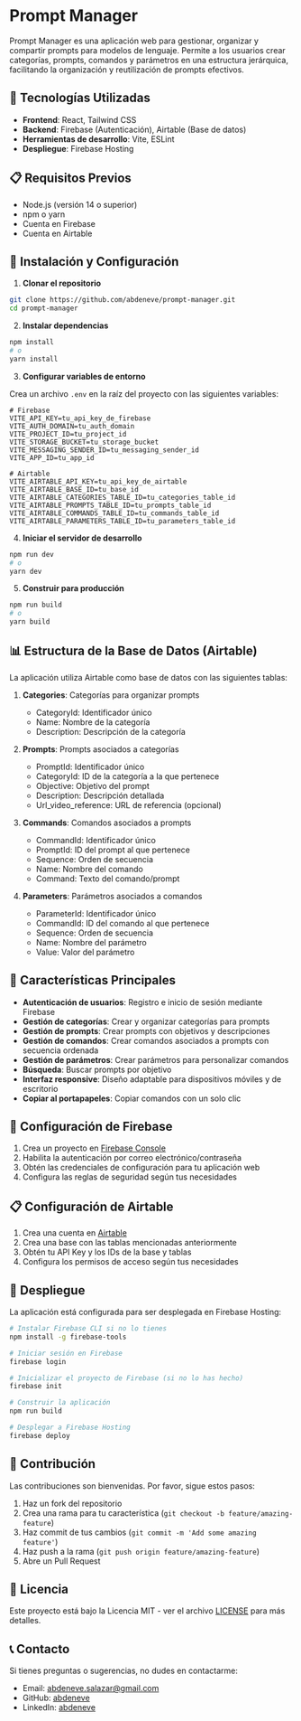 # Prompt Manager

Prompt Manager es una aplicación web para gestionar, organizar y compartir prompts para modelos de lenguaje. Permite a los usuarios crear categorías, prompts, comandos y parámetros en una estructura jerárquica, facilitando la organización y reutilización de prompts efectivos.

## 🚀 Tecnologías Utilizadas

- **Frontend**: React, Tailwind CSS
- **Backend**: Firebase (Autenticación), Airtable (Base de datos)
- **Herramientas de desarrollo**: Vite, ESLint
- **Despliegue**: Firebase Hosting

## 📋 Requisitos Previos

- Node.js (versión 14 o superior)
- npm o yarn
- Cuenta en Firebase
- Cuenta en Airtable

## 🔧 Instalación y Configuración

1. **Clonar el repositorio**

```bash
git clone https://github.com/abdeneve/prompt-manager.git
cd prompt-manager
```

2. **Instalar dependencias**

```bash
npm install
# o
yarn install
```

3. **Configurar variables de entorno**

Crea un archivo `.env` en la raíz del proyecto con las siguientes variables:

```
# Firebase
VITE_API_KEY=tu_api_key_de_firebase
VITE_AUTH_DOMAIN=tu_auth_domain
VITE_PROJECT_ID=tu_project_id
VITE_STORAGE_BUCKET=tu_storage_bucket
VITE_MESSAGING_SENDER_ID=tu_messaging_sender_id
VITE_APP_ID=tu_app_id

# Airtable
VITE_AIRTABLE_API_KEY=tu_api_key_de_airtable
VITE_AIRTABLE_BASE_ID=tu_base_id
VITE_AIRTABLE_CATEGORIES_TABLE_ID=tu_categories_table_id
VITE_AIRTABLE_PROMPTS_TABLE_ID=tu_prompts_table_id
VITE_AIRTABLE_COMMANDS_TABLE_ID=tu_commands_table_id
VITE_AIRTABLE_PARAMETERS_TABLE_ID=tu_parameters_table_id
```

4. **Iniciar el servidor de desarrollo**

```bash
npm run dev
# o
yarn dev
```

5. **Construir para producción**

```bash
npm run build
# o
yarn build
```

## 📊 Estructura de la Base de Datos (Airtable)

La aplicación utiliza Airtable como base de datos con las siguientes tablas:

1. **Categories**: Categorías para organizar prompts
   - CategoryId: Identificador único
   - Name: Nombre de la categoría
   - Description: Descripción de la categoría

2. **Prompts**: Prompts asociados a categorías
   - PromptId: Identificador único
   - CategoryId: ID de la categoría a la que pertenece
   - Objective: Objetivo del prompt
   - Description: Descripción detallada
   - Url_video_reference: URL de referencia (opcional)

3. **Commands**: Comandos asociados a prompts
   - CommandId: Identificador único
   - PromptId: ID del prompt al que pertenece
   - Sequence: Orden de secuencia
   - Name: Nombre del comando
   - Command: Texto del comando/prompt

4. **Parameters**: Parámetros asociados a comandos
   - ParameterId: Identificador único
   - CommandId: ID del comando al que pertenece
   - Sequence: Orden de secuencia
   - Name: Nombre del parámetro
   - Value: Valor del parámetro

## 🌟 Características Principales

- **Autenticación de usuarios**: Registro e inicio de sesión mediante Firebase
- **Gestión de categorías**: Crear y organizar categorías para prompts
- **Gestión de prompts**: Crear prompts con objetivos y descripciones
- **Gestión de comandos**: Crear comandos asociados a prompts con secuencia ordenada
- **Gestión de parámetros**: Crear parámetros para personalizar comandos
- **Búsqueda**: Buscar prompts por objetivo
- **Interfaz responsive**: Diseño adaptable para dispositivos móviles y de escritorio
- **Copiar al portapapeles**: Copiar comandos con un solo clic

## 🔐 Configuración de Firebase

1. Crea un proyecto en [Firebase Console](https://console.firebase.google.com/)
2. Habilita la autenticación por correo electrónico/contraseña
3. Obtén las credenciales de configuración para tu aplicación web
4. Configura las reglas de seguridad según tus necesidades

## 📋 Configuración de Airtable

1. Crea una cuenta en [Airtable](https://airtable.com/)
2. Crea una base con las tablas mencionadas anteriormente
3. Obtén tu API Key y los IDs de la base y tablas
4. Configura los permisos de acceso según tus necesidades

## 🚀 Despliegue

La aplicación está configurada para ser desplegada en Firebase Hosting:

```bash
# Instalar Firebase CLI si no lo tienes
npm install -g firebase-tools

# Iniciar sesión en Firebase
firebase login

# Inicializar el proyecto de Firebase (si no lo has hecho)
firebase init

# Construir la aplicación
npm run build

# Desplegar a Firebase Hosting
firebase deploy
```

## 🤝 Contribución

Las contribuciones son bienvenidas. Por favor, sigue estos pasos:

1. Haz un fork del repositorio
2. Crea una rama para tu característica (`git checkout -b feature/amazing-feature`)
3. Haz commit de tus cambios (`git commit -m 'Add some amazing feature'`)
4. Haz push a la rama (`git push origin feature/amazing-feature`)
5. Abre un Pull Request

## 📄 Licencia

Este proyecto está bajo la Licencia MIT - ver el archivo [LICENSE](LICENSE) para más detalles.

## 📞 Contacto

Si tienes preguntas o sugerencias, no dudes en contactarme:

- Email: [abdeneve.salazar@gmail.com](mailto:abdeneve.salazar@gmail.com)
- GitHub: [abdeneve](https://github.com/abdeneve)
- LinkedIn: [abdeneve](https://www.linkedin.com/in/abdeneve/)

